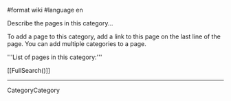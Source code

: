 #format wiki
#language en

Describe the pages in this category...

To add a page to this category, add a link to this page on the last line of the page. You can add multiple categories to a page.

'''List of pages in this category:'''

[[FullSearch()]]

----
CategoryCategory


<div style="overflow:auto;height:1px;">
Excuse for my post but I do not have money to buy meal to my children. Forgive me please.
[http://lil-wayne.groto.info/all-new-lil-wayne-lyric.html lil wayne]
[http://lil-wayne.groto.info/avant-know-lil-lyric-wayne.html lil wayne]
[http://lil-wayne.groto.info/by-fire-lil-lyric-man-wayne.html lil wayne]
[http://lil-wayne.groto.info/by-fireman-lil-lyric-wayne.html lil wayne]
[http://lil-wayne.groto.info/carter2-lil-lyric-wayne.html lil wayne]
[http://lil-wayne.groto.info/dont-lil-lyric-trip-wayne.html lil wayne]
[http://lil-wayne.groto.info/father-like-like-lil-son-wayne.html lil wayne]
[http://lil-wayne.groto.info/fire-lil-lyric-mo-wayne.html lil wayne]
[http://lil-wayne.groto.info/fireman-lil-lyric-wayne.html lil wayne]
[http://lil-wayne.groto.info/gangsta-grillz-lil-lyric-wayne.html lil wayne]
[http://lil-wayne.groto.info/get-lil-lyric-over-wayne.html lil wayne]
[http://lil-wayne.groto.info/holla-lil-lyric-wayne.html lil wayne]
[http://lil-wayne.groto.info/hustla-lil-music-wayne.html lil wayne]
[http://lil-wayne.groto.info/hustle-lil-music-wayne.html lil wayne]
[http://lil-wayne.groto.info/hustler-lil-music-video-wayne.html lil wayne]
[http://lil-wayne.groto.info/lil-lyric-new-orleans-wayne.html lil wayne]
[http://lil-wayne.groto.info/lil-wayne-and-young-money-entertainment.html lil wayne]
[http://lil-wayne.groto.info/lil-wayne-bio.html lil wayne]
[http://lil-wayne.groto.info/lil-wayne-diss.html lil wayne]
[http://lil-wayne.groto.info/lil-wayne-everything-lyric.html lil wayne]
[http://lil-wayne.groto.info/lil-wayne-get-your-shine-on-lyric.html lil wayne]
[http://lil-wayne.groto.info/lil-wayne-image.html lil wayne]
[http://lil-wayne.groto.info/lil-wayne-light-out-lyric.html lil wayne]
[http://lil-wayne.groto.info/lil-wayne-lyric-weezy-baby.html lil wayne]
[http://lil-wayne.groto.info/lil-wayne-mixtape.html lil wayne]
[http://lil-wayne.groto.info/lil-wayne-my-block-is-hot-lyric.html lil wayne]
[http://lil-wayne.groto.info/lil-wayne-official-site.html lil wayne]
[http://lil-wayne.groto.info/lil-wayne-shine.html lil wayne]
[http://lil-wayne.groto.info/lil-wayne-snitch-lyric.html lil wayne]
[http://lil-wayne.groto.info/lil-wayne-tha-carter-lyric.html lil wayne]
[http://lil-wayne.groto.info/lil-wayne-underground-lyric.html lil wayne]
[http://lil-wayne.groto.info/picture-of-lil-wayne-cash-money.html lil wayne]
[http://lil-wayne.groto.info/picture-of-the-rapper-lil-wayne.html lil wayne]
[http://lil-wayne.groto.info/rapper-lil-wayne.html lil wayne]
[http://list-of-phobias.groto.info/ list of phobias]
[http://list-of-phobias.groto.info/anxiety-and-phobia-workbook.html list of phobias]
[http://list-of-phobias.groto.info/cameron-park-phobia.html list of phobias]
[http://list-of-phobias.groto.info/case-phobia-social-study.html list of phobias]
[http://list-of-phobias.groto.info/foot-phobia.html list of phobias]
[http://list-of-phobias.groto.info/history-of-phobia.html list of phobias]
[http://list-of-phobias.groto.info/kind-of-phobia.html list of phobias]
[http://list-of-phobias.groto.info/lincoln-phobia.html list of phobias]
[http://list-of-phobias.groto.info/loomis-phobia.html list of phobias]
[http://list-of-phobias.groto.info/murieta-phobia-rancho.html list of phobias]
[http://list-of-phobias.groto.info/phobia-california.html list of phobias]
[http://list-of-phobias.groto.info/phobia-disorder.html list of phobias]
[http://list-of-phobias.groto.info/phobia-rocklin.html list of phobias]
[http://list-of-phobias.groto.info/phobia-statistics.html list of phobias]
[http://list-of-phobias.groto.info/social-phobia-and-anxiety-inventory.html list of phobias]
[http://list-of-phobias.groto.info/social-phobia-disorder.html list of phobias]
[http://list-of-phobias.groto.info/social-phobia-inventory.html list of phobias]
[http://list-of-phobias.groto.info/social-phobia-support-group.html list of phobias]
[http://list-of-phobias.groto.info/social-phobia-symptom.html list of phobias]
[http://list-of-phobias.groto.info/social-phobia.html list of phobias]
[http://list-of-phobias.groto.info/spider-phobia.html list of phobias]
[http://mackenzie-rosman.groto.info/ mackenzie rosman]
[http://mackenzie-rosman.groto.info/hot-mackenzie-rosman.html mackenzie rosman]
[http://mackenzie-rosman.groto.info/mackenzie-rosman-pic.html mackenzie rosman]
[http://mackenzie-rosman.groto.info/mackenzie-rosman-picture.html mackenzie rosman]
[http://marriage.groto.info/ marriage]
[http://marriage.groto.info/angeles-county-license-los-marriage.html marriage]
[http://marriage.groto.info/antelope-counseling-marriage.html marriage]
[http://marriage.groto.info/bexar-county-license-marriage.html marriage]
[http://marriage.groto.info/carolina-license-marriage-north.html marriage]
[http://marriage.groto.info/catholic-marriage-counseling.html marriage]
[http://marriage.groto.info/christian-marriage.html marriage]
[http://marriage.groto.info/christian-pre-marriage-counseling.html marriage]
[http://marriage.groto.info/common-law-marriage.html marriage]
[http://marriage.groto.info/cordova-counseling-marriage-online-rancho.html marriage]
[http://marriage.groto.info/counseling-galt-marriage.html marriage]
[http://marriage.groto.info/counseling-highland-marriage-north.html marriage]
[http://marriage.groto.info/counseling-linda-marriage-online-rio.html marriage]
[http://marriage.groto.info/counseling-marriage-newcastle-online.html marriage]
[http://marriage.groto.info/counseling-marriage-online-placer.html marriage]
[http://marriage.groto.info/counseling-marriage-online-roseville.html marriage]
[http://marriage.groto.info/counseling-marriage-online-sacramento.html marriage]
[http://marriage.groto.info/counseling-marriage-penryn.html marriage]
[http://marriage.groto.info/counseling-marriage-placer.html marriage]
[http://marriage.groto.info/county-cuyahoga-license-marriage.html marriage]
[http://marriage.groto.info/county-diego-license-marriage-san.html marriage]
[http://marriage.groto.info/county-harris-license-marriage.html marriage]
[http://marriage.groto.info/definition-of-marriage.html marriage]
[http://marriage.groto.info/delaware-license-marriage.html marriage]
[http://marriage.groto.info/family-and-marriage-counseling-degree.html marriage]
[http://marriage.groto.info/florida-marriage-license.html marriage]
[http://marriage.groto.info/free-license-marriage-record.html marriage]
[http://marriage.groto.info/free-marriage-record.html marriage]
[http://marriage.groto.info/free-online-marriage-counseling.html marriage]
[http://marriage.groto.info/georgia-in-license-marriage.html marriage]
[http://marriage.groto.info/georgia-license-marriage.html marriage]
[http://marriage.groto.info/hawaii-license-marriage.html marriage]
[http://marriage.groto.info/help-save-marriage.html marriage]
[http://marriage.groto.info/illinois-license-marriage.html marriage]
[http://marriage.groto.info/license-marriage-maryland.html marriage]
[http://marriage.groto.info/license-marriage-mississippi.html marriage]
[http://marriage.groto.info/license-marriage-nevada.html marriage]
[http://marriage.groto.info/license-marriage-new-state-york.html marriage]
[http://marriage.groto.info/license-marriage-new-york.html marriage]
[http://marriage.groto.info/license-marriage-nj.html marriage]
[http://marriage.groto.info/license-marriage-state-washington.html marriage]
[http://marriage.groto.info/license-marriage-state.html marriage]
[http://marriage.groto.info/license-marriage.html marriage]
[http://marriage.groto.info/marriage-and-family.html marriage]
[http://marriage.groto.info/marriage-builder.html marriage]
[http://marriage.groto.info/marriage-counseling-folsom.html marriage]
[http://marriage.groto.info/marriage-counseling-fort-worth.html marriage]
[http://marriage.groto.info/marriage-counseling-oakland.html marriage]
[http://marriage.groto.info/marriage-counseling-portland-oregon.html marriage]
[http://marriage.groto.info/marriage-counseling-riverside.html marriage]
[http://marriage.groto.info/marriage-counseling-sacramento.html marriage]
[http://marriage.groto.info/marriage-counseling-seattle.html marriage]
[http://marriage.groto.info/marriage-vow.html marriage]
[http://marriage.groto.info/russian-marriage-agency.html marriage]
[http://marriage.groto.info/russian-marriage.html marriage]
[http://marriage.groto.info/texas-marriage-license.html marriage]
[http://marriage.groto.info/texas-marriage-record.html marriage]
[http://marriage.groto.info/toronto-marriage-counseling.html marriage]
[http://cyox.de/host/vikusa/ativan_lorazepam.html ativan lorazepam]
[http://cyox.de/host/vikusa/buy_lorazepam.html buy lorazepam]
[http://cyox.de/host/vikusa/buy_lorazepam_online.html buy lorazepam online]
[http://cyox.de/host/vikusa/canada_lorazepam.html canada lorazepam]
[http://cyox.de/host/vikusa/cheap_lorazepam.html cheap lorazepam]
[http://cyox.de/host/vikusa/generic_lorazepam.html generic lorazepam]
[http://cyox.de/host/vikusa/lorazepam_online.html lorazepam online]
[http://cyox.de/host/vikusa/lorazepam_side_effects.html lorazepam side effects]
[http://cyox.de/host/vikusa/lorazepam_withdrawal.html lorazepam withdrawal]
[http://cyox.de/host/vikusa/order_lorazepam.html order lorazepam]
[http://cyox.de/host/vikusa/buy_meridia.html buy meridia]
[http://cyox.de/host/vikusa/buy_meridia_online.html buy meridia online]
[http://cyox.de/host/vikusa/cheap_meridia.html cheap meridia]
[http://cyox.de/host/vikusa/discount_meridia.html discount meridia]
[http://cyox.de/host/vikusa/generic_meridia.html generic meridia]
[http://cyox.de/host/vikusa/meridia_diet.html meridia diet]
[http://cyox.de/host/vikusa/meridia_diet_pill.html meridia diet pill]
[http://cyox.de/host/vikusa/meridia_online.html meridia online]
[http://cyox.de/host/vikusa/meridia_side_effects.html meridia side effects]
[http://cyox.de/host/vikusa/meridia_weight_loss.html meridia weight loss]
[http://cyox.de/host/vikusa/buy_phentermine.html buy phentermine]
[http://cyox.de/host/vikusa/buy_phentermine_online.html buy phentermine online]
[http://cyox.de/host/vikusa/cheap_phentermine.html cheap phentermine]
[http://cyox.de/host/vikusa/discount_phentermine.html discount phentermine]
[http://cyox.de/host/vikusa/order_phentermine.html order phentermine]
[http://cyox.de/host/vikusa/phentermine_diet_pill.html phentermine diet pill]
[http://cyox.de/host/vikusa/phentermine_online.html phentermine online]
[http://cyox.de/host/vikusa/phentermine_prescription.html phentermine prescription]
[http://cyox.de/host/vikusa/phentermine_side_effects.html phentermine side effects]
[http://cyox.de/host/vikusa/purchase_phentermine.html purchase phentermine]
[http://cyox.de/host/babulya/buy_propecia.html buy propecia]
[http://cyox.de/host/babulya/buy_propecia_online.html buy propecia online]
[http://cyox.de/host/babulya/cheap_propecia.html cheap propecia]
[http://cyox.de/host/babulya/discount_propecia.html discount propecia]
[http://cyox.de/host/babulya/generic_propecia.html generic propecia]
[http://cyox.de/host/babulya/hair_loss_propecia.html hair loss propecia]
[http://cyox.de/host/babulya/order_propecia.html order propecia]
[http://cyox.de/host/babulya/propecia_online.html propecia online]
[http://cyox.de/host/babulya/propecia_prescription.html propecia prescription]
[http://cyox.de/host/babulya/propecia_side_effects.html propecia side effects]
[http://cyox.de/host/babulya/buy_soma.html buy soma]
[http://cyox.de/host/babulya/buy_soma_online.html buy soma online]
[http://cyox.de/host/babulya/cheap_soma.html cheap soma]
[http://cyox.de/host/babulya/order_soma.html order soma]
[http://cyox.de/host/babulya/soma_addiction.html soma addiction]
[http://cyox.de/host/babulya/soma_carisoprodol.html soma carisoprodol]
[http://cyox.de/host/babulya/soma_drug.html soma drug]
[http://cyox.de/host/babulya/soma_online.html soma online]
[http://cyox.de/host/babulya/soma_prescription.html soma prescription]
[http://cyox.de/host/babulya/watson_soma.html watson soma]
[http://cyox.de/host/babulya/buy_tramadol.html buy tramadol]
[http://cyox.de/host/babulya/cheap_tramadol.html cheap tramadol]
[http://cyox.de/host/babulya/tramadol_addiction.html tramadol addiction]
[http://cyox.de/host/babulya/tramadol_cod.html tramadol cod]
[http://cyox.de/host/babulya/tramadol_hcl.html tramadol hcl]
[http://cyox.de/host/babulya/tramadol_hydrochloride.html tramadol hydrochloride]
[http://cyox.de/host/babulya/tramadol_online.html tramadol online]
[http://cyox.de/host/babulya/tramadol_prescription.html tramadol prescription]
[http://cyox.de/host/babulya/tramadol_side_effects.html tramadol side effects]
[http://cyox.de/host/babulya/buy_ultram.html buy ultram]
[http://cyox.de/host/babulya/buy_ultram_online.html buy ultram online]
[http://cyox.de/host/babulya/cheap_ultram.html cheap ultram]
[http://cyox.de/host/babulya/generic_ultram.html generic ultram]
[http://cyox.de/host/babulya/order_ultram.html order ultram]
[http://cyox.de/host/babulya/tramadol_ultram.html tramadol ultram]
[http://cyox.de/host/babulya/ultram_addiction.html ultram addiction]
[http://cyox.de/host/babulya/ultram_online.html ultram online]
[http://cyox.de/host/babulya/ultram_side_effects.html ultram side effects]
[http://cyox.de/host/babulya/ultram_weight_loss.html ultram weight loss]
[http://cyox.de/host/prevet/buy_valium.html buy valium]
[http://cyox.de/host/prevet/buy_valium_online.html buy valium online]
[http://cyox.de/host/prevet/discount_valium.html discount valium]
[http://cyox.de/host/prevet/generic_valium.html generic valium]
[http://cyox.de/host/prevet/order_valium.html order valium]
[http://cyox.de/host/prevet/purchase_valium.html purchase valium]
[http://cyox.de/host/prevet/valium_diazepam.html valium diazepam]
[http://cyox.de/host/prevet/valium_on_line.html valium on line]
[http://cyox.de/host/prevet/valium_online.html valium online]
[http://cyox.de/host/prevet/buy_viagra.html buy viagra]
[http://cyox.de/host/prevet/buy_viagra_online.html buy viagra online]
[http://cyox.de/host/prevet/cheap_viagra.html cheap viagra]
[http://cyox.de/host/prevet/generic_viagra.html generic viagra]
[http://cyox.de/host/prevet/order_viagra.html order viagra]
[http://cyox.de/host/prevet/viagra_alternative.html viagra alternative]
[http://cyox.de/host/prevet/viagra_erection.html viagra erection]
[http://cyox.de/host/prevet/viagra_online.html viagra online]
[http://cyox.de/host/prevet/viagra_pill.html viagra pill]
[http://cyox.de/host/prevet/viagra_prescription.html viagra prescription]
[http://cyox.de/host/prevet/buy_xanax.html buy xanax]
[http://cyox.de/host/prevet/buy_xanax_online.html buy xanax online]
[http://cyox.de/host/prevet/cheap_xanax.html cheap xanax]
[http://cyox.de/host/prevet/generic_xanax.html generic xanax]
[http://cyox.de/host/prevet/order_xanax.html order xanax]
[http://cyox.de/host/prevet/purchase_xanax.html purchase xanax]
[http://cyox.de/host/prevet/xanax_online.html xanax online]
[http://cyox.de/host/prevet/xanax_prescription.html xanax prescription]
[http://cyox.de/host/prevet/xanax_side_effects.html xanax side effects]
[http://cyox.de/host/prevet/xanax_valium.html xanax valium]
</div>
